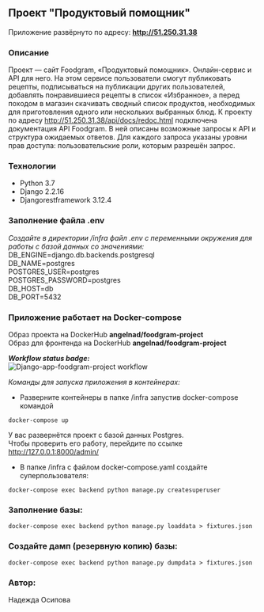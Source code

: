 ## Проект "Продуктовый помощник"
Приложение развёрнуто по адресу:
**http://51.250.31.38**

### Описание
Проект — сайт Foodgram, «Продуктовый помощник». Онлайн-сервис и API для него. На этом сервисе пользователи смогут публиковать рецепты, подписываться на публикации других пользователей, добавлять понравившиеся рецепты в список «Избранное», а перед походом в магазин скачивать сводный список продуктов, необходимых для приготовления одного или нескольких выбранных блюд.
К проекту по адресу http://51.250.31.38/api/docs/redoc.html подключена документация API Foodgram. В ней описаны возможные запросы к API и структура ожидаемых ответов. Для каждого запроса указаны уровни прав доступа: пользовательские роли, которым разрешён запрос.

### Технологии
- Python 3.7
- Django 2.2.16
- Djangorestframework 3.12.4


### Заполнение файла .env

_Создайте в директории /infra файл .env с переменными окружения для работы с базой данных со значениями:_
DB_ENGINE=django.db.backends.postgresql<br>
DB_NAME=postgres <br>
POSTGRES_USER=postgres <br>
POSTGRES_PASSWORD=postgres <br>
DB_HOST=db <br>
DB_PORT=5432

### Приложение работает на Docker-compose
Образ проекта на DockerHub **angelnad/foodgram-project** <br>
Образ для фронтенда на DockerHub **angelnad/foodgram-project** <br>

_**Workflow status badge:**_<br>
![Django-app-foodgram-project workflow](https://github.com/AngelNad/foodgram-project-react/actions/workflows/foodgram_workflow.yml/badge.svg)

_Команды для запуска приложения в контейнерах:_
- Разверните контейнеры в папке /infra запустив docker-compose командой

```
docker-compose up
```
У вас развернётся проект с базой данных Postgres. <br>
Чтобы проверить его работу, перейдите по ссылке http://127.0.0.1:8000/admin/
- В папке /infra с файлом docker-compose.yaml создайте суперпользователя:
```
docker-compose exec backend python manage.py createsuperuser
```

### Заполнение базы:

```
docker-compose exec backend python manage.py loaddata > fixtures.json
```

### Создайте дамп (резервную копию) базы:

```
docker-compose exec backend python manage.py dumpdata > fixtures.json
```

### Автор:
Надежда Осипова

